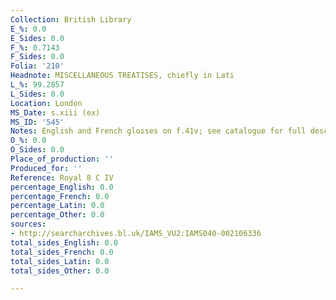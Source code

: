 ```yaml
---
Collection: British Library
E_%: 0.0
E_Sides: 0.0
F_%: 0.7143
F_Sides: 0.0
Folia: '210'
Headnote: MISCELLANEOUS TREATISES, chiefly in Lati
L_%: 99.2857
L_Sides: 0.0
Location: London
MS_Date: s.xiii (ex)
MS_ID: '545'
Notes: English and French glosses on f.41v; see catalogue for full description
O_%: 0.0
O_Sides: 0.0
Place_of_production: ''
Produced_for: ''
Reference: Royal 8 C IV
percentage_English: 0.0
percentage_French: 0.0
percentage_Latin: 0.0
percentage_Other: 0.0
sources:
- http://searcharchives.bl.uk/IAMS_VU2:IAMS040-002106336
total_sides_English: 0.0
total_sides_French: 0.0
total_sides_Latin: 0.0
total_sides_Other: 0.0

---
```

